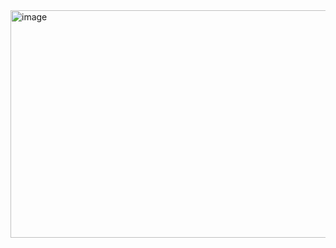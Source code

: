 <img width="591" height="364" alt="image" src="https://github.com/user-attachments/assets/ac5ddc42-d52a-42cc-a656-7936dc718794" />
